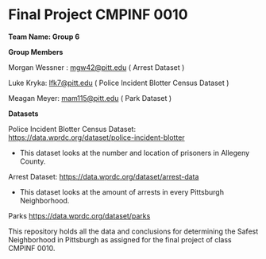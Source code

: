# Final Project CMPINF 0010

**Team Name: Group 6**

**Group Members**

Morgan Wessner : mgw42@pitt.edu ( Arrest Dataset )

Luke Kryka: lfk7@pitt.edu ( Police Incident Blotter Census Dataset )

Meagan Meyer: mam115@pitt.edu ( Park Dataset )

**Datasets**

Police Incident Blotter Census Dataset:
https://data.wprdc.org/dataset/police-incident-blotter

   - This dataset looks at the number and location of prisoners in Allegeny County. 

Arrest Dataset:
https://data.wprdc.org/dataset/arrest-data

   - This dataset looks at the amount of arrests in every Pittsburgh Neighborhood.

Parks
https://data.wprdc.org/dataset/parks

This repository holds all the data and conclusions for determining the Safest Neighborhood in Pittsburgh as assigned for the final project of class CMPINF 0010.
